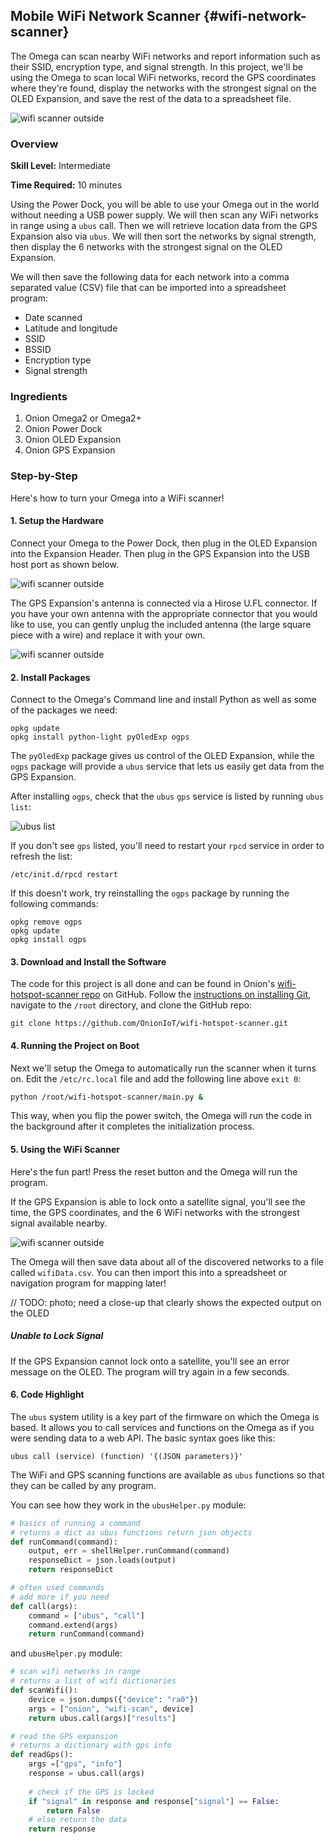 ## Mobile WiFi Network Scanner {#wifi-network-scanner}

The Omega can scan nearby WiFi networks and report information such as their SSID, encryption type, and signal strength. In this project, we'll be using the Omega to scan local WiFi networks, record the GPS coordinates where they're found, display the networks with the strongest signal on the OLED Expansion, and save the rest of the data to a spreadsheet file.

<!-- // DONE: before this intro sentence, add an intro that's a 10,000 ft description of the project. then it naturally leads into the existing sentence.
// Something like what we have in the project listing document: Collect and display the location, signal strength, and more of WiFi networks in your surrounding area. Take it on the go as well! -->

![wifi scanner outside](./img/mobile-wifi-hotspot-scanner-outside.jpg)

### Overview

**Skill Level:** Intermediate

**Time Required:** 10 minutes

Using the Power Dock, you will be able to use your Omega out in the world without needing a USB power supply. We will then scan any WiFi networks in range using a `ubus` call. Then we will retrieve location data from the GPS Expansion also via `ubus`. We will then sort the networks by signal strength, then display the 6 networks with the strongest signal on the OLED Expansion.

We will then save the following data for each network into a comma separated value (CSV) file that can be imported into a spreadsheet program:

* Date scanned
* Latitude and longitude
* SSID
* BSSID
* Encryption type
* Signal strength


### Ingredients

1. Onion Omega2 or Omega2+
1. Onion Power Dock
1. Onion OLED Expansion
1. Onion GPS Expansion

<!-- The Steps -->
### Step-by-Step

Here's how to turn your Omega into a WiFi scanner!

#### 1. Setup the Hardware

Connect your Omega to the Power Dock, then plug in the OLED Expansion into the Expansion Header. Then plug in the GPS Expansion into the USB host port as shown below.

![wifi scanner outside](./img/mobile-wifi-hotspot-scanner-assembled.jpg)

The GPS Expansion's antenna is connected via a Hirose U.FL connector. If you have your own antenna with the appropriate connector that you would like to use, you can gently unplug the included antenna (the large square piece with a wire) and replace it with your own.

![wifi scanner outside](./img/mobile-wifi-hotspot-scanner-external-antenna.jpg)

<!--# 2 -->

#### 2. Install Packages

Connect to the Omega's Command line and install Python as well as some of the packages we need:

```
opkg update
opkg install python-light pyOledExp ogps
```

The `pyOledExp` package gives us control of the OLED Expansion, while the `ogps` package will provide a `ubus` service that lets us easily get data from the GPS Expansion.

After installing `ogps`, check that the `ubus` `gps` service is listed by running `ubus list`:

![ubus list](../../Documentation/Doing-Stuff/img/using-gps-expansion-4-ubus-list.png)

If you don't see `gps` listed, you'll need to restart your `rpcd` service in order to refresh the list:

```
/etc/init.d/rpcd restart
```

If this doesn't work, try reinstalling the `ogps` package by running the following commands:

```
opkg remove ogps
opkg update
opkg install ogps
```

#### 3. Download and Install the Software

The code for this project is all done and can be found in Onion's [wifi-hotspot-scanner repo](https://github.com/OnionIoT/wifi-hotspot-scanner) on GitHub. Follow the [instructions on installing Git](https://docs.onion.io/omega2-docs/installing-and-using-git.html), navigate to the `/root` directory, and clone the GitHub repo:

```
git clone https://github.com/OnionIoT/wifi-hotspot-scanner.git
```

#### 4. Running the Project on Boot

Next we'll setup the Omega to automatically run the scanner when it turns on. Edit the `/etc/rc.local` file and add the following line above `exit 0`:

```sh
python /root/wifi-hotspot-scanner/main.py &
```

This way, when you flip the power switch, the Omega will run the code in the background after it completes the initialization process.

#### 5. Using the WiFi Scanner

Here's the fun part! Press the reset button and the Omega will run the program.

If the GPS Expansion is able to lock onto a satellite signal, you'll see the time, the GPS coordinates, and the 6 WiFi networks with the strongest signal available nearby.

![wifi scanner outside](./img/mobile-wifi-hotspot-scanner-outside.jpg)

The Omega will then save data about all of the discovered networks to a file called `wifiData.csv`. You can then import this into a spreadsheet or navigation program for mapping later!

// TODO: photo; need a close-up that clearly shows the expected output on the OLED

##### Unable to Lock Signal

If the GPS Expansion cannot lock onto a satellite, you'll see an error message on the OLED. The program will try again in a few seconds.

#### 6. Code Highlight

The `ubus` system utility is a key part of the firmware on which the Omega is based. It allows you to call services and functions on the Omega as if you were sending data to a web API. The basic syntax goes like this:

```
ubus call (service) (function) '{(JSON parameters)}'
```

The WiFi and GPS scanning functions are available as `ubus` functions so that they can be called by any program.

You can see how they work in the `ubusHelper.py` module:

```python
# basics of running a command
# returns a dict as ubus functions return json objects
def runCommand(command):
    output, err = shellHelper.runCommand(command)
    responseDict = json.loads(output)
    return responseDict

# often used commands
# add more if you need
def call(args):
    command = ["ubus", "call"]
    command.extend(args)
    return runCommand(command)
```

and `ubusHelper.py` module:

```python
# scan wifi networks in range
# returns a list of wifi dictionaries
def scanWifi():
    device = json.dumps({"device": "ra0"})
    args = ["onion", "wifi-scan", device]
    return ubus.call(args)["results"]

# read the GPS expansion
# returns a dictionary with gps info
def readGps():
    args =["gps", "info"]
    response = ubus.call(args)
    
    # check if the GPS is locked
    if "signal" in response and response["signal"] == False:
        return False
    # else return the data
    return response
```

<!-- // DONE: expand on this a little more, give some context as to what ubus is and how we use it in the program -->
